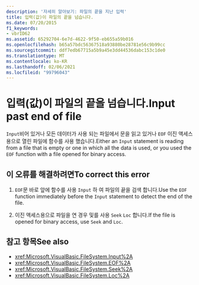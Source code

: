 ```yaml
---
description: '자세히 알아보기: 파일의 끝을 지난 입력'
title: 입력(값)이 파일의 끝을 넘습니다.
ms.date: 07/20/2015
f1_keywords:
- vbrID62
ms.assetid: 65292704-6e7d-4622-9f50-eb655a59b016
ms.openlocfilehash: b65a57bdc56367518a93880be28781e56c9b99cc
ms.sourcegitcommit: ddf7edb67715a5b9a45e3dd44536dabc153c1de0
ms.translationtype: MT
ms.contentlocale: ko-KR
ms.lasthandoff: 02/06/2021
ms.locfileid: "99796043"
---
```

# <a name="input-past-end-of-file"></a><span data-ttu-id="dd009-103">입력(값)이 파일의 끝을 넘습니다.</span><span class="sxs-lookup"><span data-stu-id="dd009-103">Input past end of file</span></span>

<span data-ttu-id="dd009-104">`Input`비어 있거나 모든 데이터가 사용 되는 파일에서 문을 읽고 있거나 `EOF` 이진 액세스용으로 열린 파일에 함수를 사용 했습니다.</span><span class="sxs-lookup"><span data-stu-id="dd009-104">Either an `Input` statement is reading from a file that is empty or one in which all the data is used, or you used the `EOF` function with a file opened for binary access.</span></span>  
  
## <a name="to-correct-this-error"></a><span data-ttu-id="dd009-105">이 오류를 해결하려면</span><span class="sxs-lookup"><span data-stu-id="dd009-105">To correct this error</span></span>  
  
1. <span data-ttu-id="dd009-106">`EOF`문 바로 앞에 함수를 사용 `Input` 하 여 파일의 끝을 검색 합니다.</span><span class="sxs-lookup"><span data-stu-id="dd009-106">Use the `EOF` function immediately before the `Input` statement to detect the end of the file.</span></span>  
  
2. <span data-ttu-id="dd009-107">이진 액세스용으로 파일을 연 경우 및를 사용 `Seek` `Loc` 합니다.</span><span class="sxs-lookup"><span data-stu-id="dd009-107">If the file is opened for binary access, use `Seek` and `Loc`.</span></span>  
  
## <a name="see-also"></a><span data-ttu-id="dd009-108">참고 항목</span><span class="sxs-lookup"><span data-stu-id="dd009-108">See also</span></span>

- <xref:Microsoft.VisualBasic.FileSystem.Input%2A>
- <xref:Microsoft.VisualBasic.FileSystem.EOF%2A>
- <xref:Microsoft.VisualBasic.FileSystem.Seek%2A>
- <xref:Microsoft.VisualBasic.FileSystem.Loc%2A>
